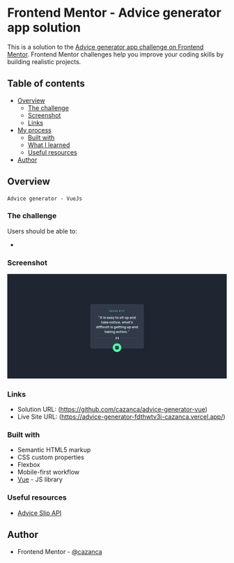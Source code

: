 # Frontend Mentor - Advice generator app solution

This is a solution to the [Advice generator app challenge on Frontend Mentor](https://www.frontendmentor.io/challenges/advice-generator-app-QdUG-13db). Frontend Mentor challenges help you improve your coding skills by building realistic projects.

## Table of contents

- [Overview](#overview)
  - [The challenge](#the-challenge)
  - [Screenshot](#screenshot)
  - [Links](#links)
- [My process](#my-process)
  - [Built with](#built-with)
  - [What I learned](#what-i-learned)
  - [Useful resources](#useful-resources)
- [Author](#author)

## Overview
    Advice generator - VueJs
### The challenge

Users should be able to:

- 

### Screenshot

![](./screenshot.png)


### Links

- Solution URL: (https://github.com/cazanca/advice-generator-vue)
- Live Site URL: (https://advice-generator-fdthwtv3i-cazanca.vercel.app/)


### Built with

- Semantic HTML5 markup
- CSS custom properties
- Flexbox
- Mobile-first workflow
- [Vue](vuejs.org/) - JS library


### Useful resources
- [Advice Slip API](https://api.adviceslip.com) 


## Author

- Frontend Mentor - [@cazanca](https://www.frontendmentor.io/profile/cazanca)
